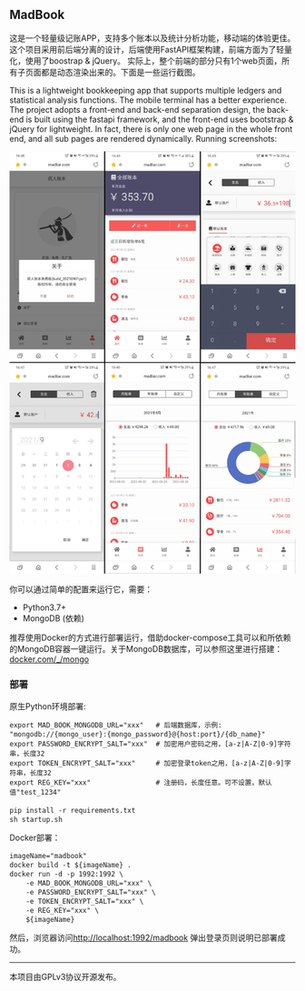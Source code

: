 ## MadBook

这是一个轻量级记账APP，支持多个账本以及统计分析功能，移动端的体验更佳。
这个项目采用前后端分离的设计，后端使用FastAPI框架构建，前端方面为了轻量化，使用了boostrap & jQuery。
实际上，整个前端的部分只有1个web页面，所有子页面都是动态渲染出来的。下面是一些运行截图。

This is a lightweight bookkeeping app that supports multiple ledgers and statistical analysis functions. The mobile terminal has a better experience.
The project adopts a front-end and back-end separation design, the back-end is built using the fastapi framework, and the front-end uses bootstrap & jQuery for lightweight.
In fact, there is only one web page in the whole front end, and all sub pages are rendered dynamically. Running screenshots:

![运行截图](docs/demo.jpg)

你可以通过简单的配置来运行它，需要：
* Python3.7+
* MongoDB (依赖)

推荐使用Docker的方式进行部署运行，借助docker-compose工具可以和所依赖的MongoDB容器一键运行。关于MongoDB数据库，可以参照这里进行搭建：
[docker.com/_/mongo](https://hub.docker.com/_/mongo)

### 部署

原生Python环境部署:  
```shell
export MAD_BOOK_MONGODB_URL="xxx"   # 后端数据库，示例: "mongodb://{mongo_user}:{mongo_password}@{host:port}/{db_name}"
export PASSWORD_ENCRYPT_SALT="xxx"  # 加密用户密码之用，[a-z|A-Z|0-9]字符串，长度32
export TOKEN_ENCRYPT_SALT="xxx"     # 加密登录token之用，[a-z|A-Z|0-9]字符串，长度32
export REG_KEY="xxx"                # 注册码，长度任意。可不设置，默认值"test_1234"

pip install -r requirements.txt
sh startup.sh
```

Docker部署：
```shell
imageName="madbook"
docker build -t ${imageName} .
docker run -d -p 1992:1992 \
    -e MAD_BOOK_MONGODB_URL="xxx" \
    -e PASSWORD_ENCRYPT_SALT="xxx" \
    -e TOKEN_ENCRYPT_SALT="xxx" \
    -e REG_KEY="xxx" \
    ${imageName}
```

然后，浏览器访问[http://localhost:1992/madbook](http://localhost:1992/madbook) 弹出登录页则说明已部署成功。

---
本项目由GPLv3协议开源发布。
